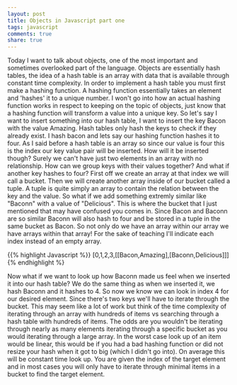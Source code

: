```yaml
---
layout: post
title: Objects in Javascript part one
tags: javascript
comments: true
share: true
---
```


Today I want to talk about objects, one of the most important and sometimes overlooked part of the language. Objects are essentially hash tables, the idea of a hash table is an array with data that is available through constant time complexity. In order to implement a hash table you must first make a hashing function. A hashing function essentially takes an element and 'hashes' it to a unique number. I won't go into how an actual hashing function works in respect to keeping on the topic of objects, just know that a hashing function will transform a value into a unique key. So let's say I want to insert something into our hash table, I want to insert the key Bacon with the value Amazing. Hash tables only hash the keys to check if they already exist. I hash bacon and lets say our hashing function hashes it to four. As I said before a hash table is an array so since our value is four this is the index our key value pair will be inserted. How will it be inserted though? Surely we can't have just two elements in an array with no relationship. How can we group keys with their values together? And what if another key hashes to four? First off we create an array at that index we will call a bucket. Then we will create another array inside of our bucket called a tuple. A tuple is quite simply an array to contain the relation between the key and the value. So what if we add something extremly similar like "Baconn" with a value of "Delicious". This is where the bucket that I just mentioned that may have confused you comes in. Since Bacon and Baconn are so similar Baconn will also hash to four and be stored in a tuple in the same bucket as Bacon. So not only do we have an array within our array we have arrays within that array! For the sake of teaching I'll indicate each index instead of an empty array.

{{% highlight Javascript %}}
[0,1,2,3,[[Bacon,Amazing],[Baconn,Delicious]]]
{% endhighlight %}

Now what if we want to look up how Baconn made us feel when we inserted it into our hash table?
We do the same thing as when we inserted it, we hash Baconn and it hashes to 4. So now we know we can look in index 4 for our desired element. Since there's two keys we'll have to iterate through the bucket. This may seem like a lot of work but think of the time complexity of iterating through an array with hundreds of items vs searching through a hash table with hundreds of items. The odds are you wouldn't be iterating through nearly as many elements iterating through a specific bucket as you would iterating through a large array. In the worst case look up of an item would be linear, this would be if you had a bad hashing function or did not resize your hash when it got to big (which I didn't go into). On average this will be constant time look up. You are given the index of the target element and in most cases you will only have to iterate through minimal items in a bucket to find the target element.